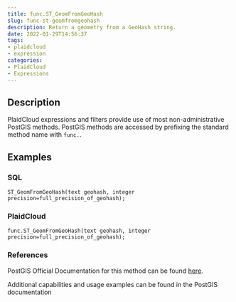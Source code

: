 ```yaml
---
title: func.ST_GeomFromGeoHash
slug: func-st-geomfromgeohash
description: Return a geometry from a GeoHash string.
date: 2022-01-29T14:56:37
tags:
- plaidcloud
- expression
categories:
- PlaidCloud
- Expressions
---
```



## Description


PlaidCloud expressions and filters provide use of most non-administrative PostGIS methods. PostGIS methods are accessed by prefixing the standard method name with `func.`.



## Examples


### SQL



```
ST_GeomFromGeoHash(text geohash, integer precision=full_precision_of_geohash);
```


### PlaidCloud



```
func.ST_GeomFromGeoHash(text geohash, integer precision=full_precision_of_geohash);
```


### References


PostGIS Official Documentation for this method can be found [here](https://postgis.net/docs/manual-3.1/ST_GeomFromGeoHash.html).



Additional capabilities and usage examples can be found in the PostGIS documentation

